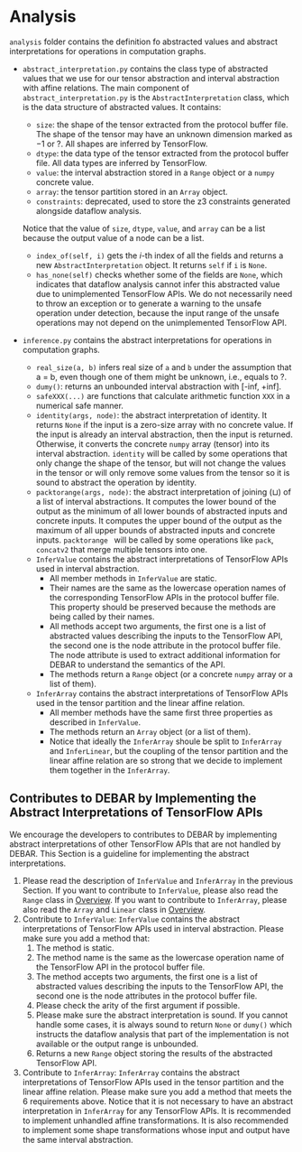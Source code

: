 # Analysis

`analysis` folder contains the definition fo abstracted values and abstract interpretations for operations in computation graphs.

* `abstract_interpretation.py` contains the class type of abstracted values that we use for our tensor abstraction and interval abstraction with affine relations.
  The main component of `abstract_interpretation.py` is the `AbstractInterpretation` class, which is the data structure of abstracted values. It contains:

  * `size`: the shape of the tensor extracted from the protocol buffer file. The shape of the tensor may have an unknown dimension marked as $-1$ or ?. All shapes are inferred by TensorFlow.
  * `dtype`: the data type of the tensor extracted from the protocol buffer file. All data types are inferred by TensorFlow.
  * `value`: the interval abstraction stored in a `Range` object or a `numpy` concrete value.
  * `array`: the tensor partition stored in an `Array` object.
  * `constraints`: deprecated, used to store the z3 constraints generated alongside dataflow analysis.

  Notice that the value of `size`,  `dtype`, `value`, and `array` can be a list because the output value of a node can be a list. 

  * `index_of(self, i)` gets the $i$-th index of all the fields and returns a new `AbstractInterpretation` object. It returns `self` if `i` is `None`.
  * `has_none(self)` checks whether some of the fields are `None`, which indicates that dataflow analysis cannot infer this abstracted value due to unimplemented TensorFlow APIs. We do not necessarily need to throw an exception or to generate a warning to the unsafe operation under detection, because the input range of the unsafe operations may not depend on the unimplemented TensorFlow API.

* `inference.py` contains the abstract interpretations for operations in computation graphs. 

  * `real_size(a, b)` infers real size of `a` and `b` under the assumption that a = b, even though one of them might be unknown, i.e., equals to ?.
  * `dumy()`: returns an unbounded interval abstraction with [-inf, +inf].
  * `safeXXX(...)` are functions that calculate arithmetic function `XXX` in a numerical safe manner. 
  * `identity(args, node)`: the abstract interpretation of identity. It returns `None` if the input is a zero-size array with no concrete value. If the input is already an interval abstraction, then the input is returned. Otherwise, it converts the concrete `numpy` array (tensor) into its interval abstraction. `identity` will be called by some operations that only change the shape of the tensor, but will not change the values in the tensor or will only remove some values from the tensor so it is sound to abstract the operation by identity.
  * `packtorange(args, node)`: the abstract interpretation of joining ($\sqcup$) of a list of interval abstractions. It computes the lower bound of the output as the minimum of all lower bounds of abstracted inputs and concrete inputs. It computes the upper bound of the output as the maximum of all upper bounds of abstracted inputs and concrete inputs. `packtorange ` will be called by some operations like `pack`, `concatv2` that merge multiple tensors into one.
  * `InferValue` contains the abstract interpretations of TensorFlow APIs used in interval abstraction.
    * All member methods in `InferValue` are static. 
    * Their names are the same as the lowercase operation names of the corresponding TensorFlow APIs in the protocol buffer file. This property should be preserved because the methods are being called by their names.
    * All methods accept two arguments, the first one is a list of abstracted values describing the inputs to the TensorFlow API, the second one is the node attribute in the protocol buffer file. The node attribute is used to extract additional information for DEBAR to understand the semantics of the API.
    * The methods return a `Range` object (or a concrete `numpy` array or a list of them).
  * `InferArray` contains the abstract interpretations of TensorFlow APIs used in the tensor partition and the linear affine relation.
    * All member methods have the same first three properties as described in `InferValue`.
    * The methods return an `Array` object (or a list of them).
    * Notice that ideally the `InferArray` shoule be split to `InferArray` and `InferLinear`, but the coupling of the tensor partition and the linear affine relation are so strong that we decide to implement them together in the `InferArray`.   

## Contributes to DEBAR by Implementing the Abstract Interpretations of TensorFlow APIs

We encourage the developers to contributes to DEBAR by implementing abstract interpretations of other TensorFlow APIs that are not handled by DEBAR. This Section is a guideline for implementing the abstract interpretations.

1. Please read the description of `InferValue` and `InferArray` in the previous Section. If you want to contribute to `InferValue`, please also read the `Range` class in [Overview](./Overview.md). If you want to contribute to `InferArray`, please also read the `Array` and `Linear` class in  [Overview](./Overview.md).
2. Contribute to `InferValue`: `InferValue` contains the abstract interpretations of TensorFlow APIs used in interval abstraction. Please make sure you add a method that:
   1. The method is static.
   2. The method name is the same as the lowercase operation name of the TensorFlow API in the protocol buffer file.
   3. The method accepts two arguments, the first one is a list of abstracted values describing the inputs to the TensorFlow API, the second one is the node attributes in the protocol buffer file.
   4. Please check the arity of the first argument if possible.
   5. Please make sure the abstract interpretation is sound. If you cannot handle some cases, it is always sound to return `None` or `dumy()` which instructs the dataflow analysis that part of the implementation is not available or the output range is unbounded.
   6. Returns a new `Range` object storing the results of the abstracted TensorFlow API.
3. Contribute to `InferArray`: `InferArray` contains the abstract interpretations of TensorFlow APIs used in the tensor partition and the linear affine relation. Please make sure you add a method that meets the 6 requirements above.
   Notice that it is not necessary to have an abstract interpretation in `InferArray` for any TensorFlow APIs. It is recommended to implement unhandled affine transformations. It is also recommended to implement some shape transformations whose input and output have the same interval abstraction. 

